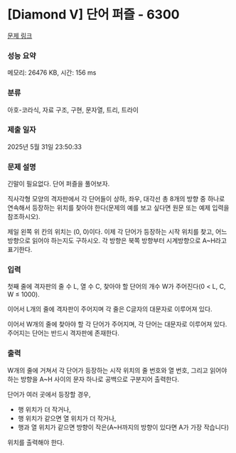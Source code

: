 # [Diamond V] 단어 퍼즐 - 6300 

[문제 링크](https://www.acmicpc.net/problem/6300) 

### 성능 요약

메모리: 26476 KB, 시간: 156 ms

### 분류

아호-코라식, 자료 구조, 구현, 문자열, 트리, 트라이

### 제출 일자

2025년 5월 31일 23:50:33

### 문제 설명

<p>긴말이 필요없다. 단어 퍼즐을 풀어보자.</p>

<p>직사각형 모양의 격자판에서  각 단어들이 상하, 좌우, 대각선 총 8개의 방향 중 하나로 연속해서 등장하는 위치를 찾아야 한다(문제의 예를 보고 싶다면 원문 또는 예제 입력을 참조하시오).</p>

<p>제일 왼쪽 위 칸의 위치는 (0, 0)이다. 이제 각 단어가 등장하는 시작 위치를 찾고, 어느 방향으로 읽어야 하는지도 구하시오. 각 방향은 북쪽 방향부터 시계방향으로 A~H라고 표기한다.</p>

### 입력 

 <p>첫째 줄에 격자판의 줄 수 L, 열 수 C, 찾아야 할 단어의 개수 W가 주어진다(0 < L, C, W ≤ 1000).</p>

<p>이어서 L개의 줄에 격자판이 주어지며 각 줄은 C글자의 대문자로 이루어져 있다.</p>

<p>이어서 W개의 줄에 찾아야 할 각 단어가 주어지며, 각 단어는 대문자로 이루어져 있다. 주어지는 단어는 반드시 격자판에 존재한다.</p>

### 출력 

 <p>W개의 줄에 거쳐서 각 단어가 등장하는 시작 위치의 줄 번호와 열 번호, 그리고 읽어야 하는 방향을 A~H 사이의 문자 하나로 공백으로 구분지어 출력한다.</p>

<p>단어가 여러 곳에서 등장할 경우,</p>

<ul>
	<li>행 위치가 더 작거나,</li>
	<li>행 위치가 같으면 열 위치가 더 작거나,</li>
	<li>행과 열 위치가 같으면 방향이 작은(A~H까지의 방향이 있다면 A가 가장 작습니다)</li>
</ul>

<p>위치를 출력해야 한다.</p>

